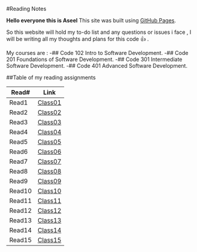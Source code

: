 #Reading Notes

**Hello everyone this is Aseel**
This site was built using [GitHub Pages](https://pages.github.com/).

So this website will hold my to-do list and any questions or issues i face , I will be writing all my thoughts and plans for this code :+1: .

My courses are :
-## Code 102 Intro to Software Development.
-## Code 201 Foundations of Software Development.
-## Code 301 Intermediate Software Development.
-## Code 401 Advanced Software Development.

##Table of my reading assignments

Read#   |  Link
-----------|-----------
Read1      | [Class01](https://aseelsamer.github.io/reading-notes/read01)
Read2      | [Class02](https://aseelsamer.github.io/reading-notes/read02)
Read3      | [Class03](https://aseelsamer.github.io/reading-notes/read03)
Read4      | [Class04](https://aseelsamer.github.io/reading-notes/read04)
Read5      | [Class05](https://aseelsamer.github.io/reading-notes/readme05)
Read6      | [Class06](https://aseelsamer.github.io/reading-notes/read06)
Read7      | [Class07](https://aseelsamer.github.io/reading-notes/read08)
Read8      | [Class08]()
Read9      | [Class09]()
Read10     | [Class10]()
Read11     | [Class11]()
Read12     | [Class12]()
Read13     | [Class13]()
Read14     | [Class14]()
Read15     | [Class15]()